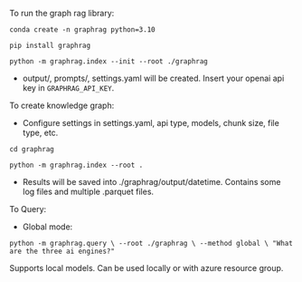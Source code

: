 To run the graph rag library:

`conda create -n graphrag python=3.10`

`pip install graphrag`

`python -m graphrag.index --init --root ./graphrag`

- output/, prompts/, settings.yaml will be created. Insert your openai api key in `GRAPHRAG_API_KEY`.

To create knowledge graph:
- Configure settings in settings.yaml, api type, models, chunk size, file type, etc.

`cd graphrag`

`python -m graphrag.index --root .`

- Results will be saved into ./graphrag/output/datetime. Contains some log files and multiple .parquet files.

To Query:

 - Global mode:

`
python -m graphrag.query \
--root ./graphrag \
--method global \
"What are the three ai engines?"
`



Supports local models.
Can be used locally or with azure resource group.